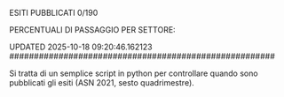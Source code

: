 ESITI PUBBLICATI 0/190 

PERCENTUALI DI PASSAGGIO PER SETTORE:

UPDATED 2025-10-18 09:20:46.162123
###################################################### 

Si tratta di un semplice script in python per controllare quando sono pubblicati gli esiti (ASN 2021, sesto quadrimestre).

